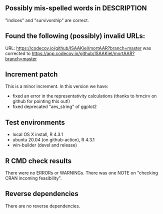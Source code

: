 ## Possibly mis-spelled words in DESCRIPTION
"indices" and "survivorship" are correct.

## Found the following (possibly) invalid URLs:
URL: https://codecov.io/github/ISAAKiel/mortAAR?branch=master was corrected to https://app.codecov.io/github/ISAAKiel/mortAAR?branch=master

## Increment patch
This is a minor increment. In this version we have:
- fixed an error in the representativity calculations (thanks to hrncirv on github for
 pointing this out!)
- fixed deprecated "aes_string" of ggplot2

## Test environments
* local OS X install, R 4.3.1
* ubuntu 20.04 (on github-action), R 4.3.1
* win-builder (devel and release)

## R CMD check results
There were no ERRORs or WARNINGs.
There was one NOTE on "checking CRAN incoming feasibility".

## Reverse dependencies
There are no reverse dependencies.
